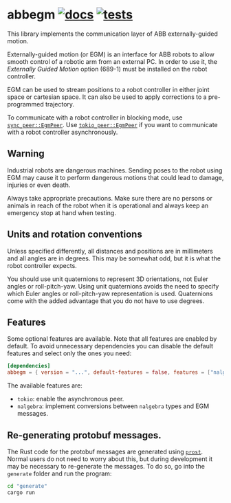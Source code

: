 # abbegm [![docs][docs-badge]][docs] [![tests][tests-badge]][tests]
[docs]: https://docs.rs/abbegm/
[tests]: https://github.com/robohouse-delft/abbegm-rs/actions?query=workflow%3Atests
[docs-badge]: https://docs.rs/abbegm/badge.svg
[tests-badge]: https://github.com/robohouse-delft/abbegm-rs/workflows/tests/badge.svg

This library implements the communication layer of ABB externally-guided motion.

Externally-guided motion (or EGM) is an interface for ABB robots to allow smooth control of a robotic arm from an external PC.
In order to use it, the *Externally Guided Motion* option (689-1) must be installed on the robot controller.

EGM can be used to stream positions to a robot controller in either joint space or cartesian space.
It can also be used to apply corrections to a pre-programmed trajectory.

To communicate with a robot controller in blocking mode, use [`sync_peer::EgmPeer`][sync_peer].
Use [`tokio_peer::EgmPeer`][tokio_peer] if you want to communicate with a robot controller asynchronously.

[sync_peer]: https://docs.rs/abbegm/latest/abbegm/sync_peer/struct.EgmPeer.html
[tokio_peer]: https://docs.rs/abbegm/latest/abbegm/tokio_peer/struct.EgmPeer.html

## Warning
Industrial robots are dangerous machines.
Sending poses to the robot using EGM may cause it to perform dangerous motions that could lead to damage, injuries or even death.

Always take appropriate precautions.
Make sure there are no persons or animals in reach of the robot when it is operational and always keep an emergency stop at hand when testing.

## Units and rotation conventions
Unless specified differently, all distances and positions are in millimeters and all angles are in degrees.
This may be somewhat odd, but it is what the robot controller expects.

You should use unit quaternions to represent 3D orientations, not Euler angles or roll-pitch-yaw.
Using unit quaternions avoids the need to specify which Euler angles or roll-pitch-yaw representation is used.
Quaternions come with the added advantage that you do not have to use degrees.

## Features
Some optional features are available.
Note that all features are enabled by default.
To avoid unnecessary dependencies you can disable the default features and select only the ones you need:

```toml
[dependencies]
abbegm = { version = "...", default-features = false, features = ["nalgebra"] }
```

The available features are:
  * `tokio`: enable the asynchronous peer.
  * `nalgebra`: implement conversions between `nalgebra` types and EGM messages.

## Re-generating protobuf messages.

The Rust code for the protobuf messages are generated using [`prost`](https://crates.io/crates/prost).
Normal users do not need to worry about this, but during development it may be necessary to re-generate the messages.
To do so, go into the `generate` folder and run the program:

```sh
cd "generate"
cargo run
```
